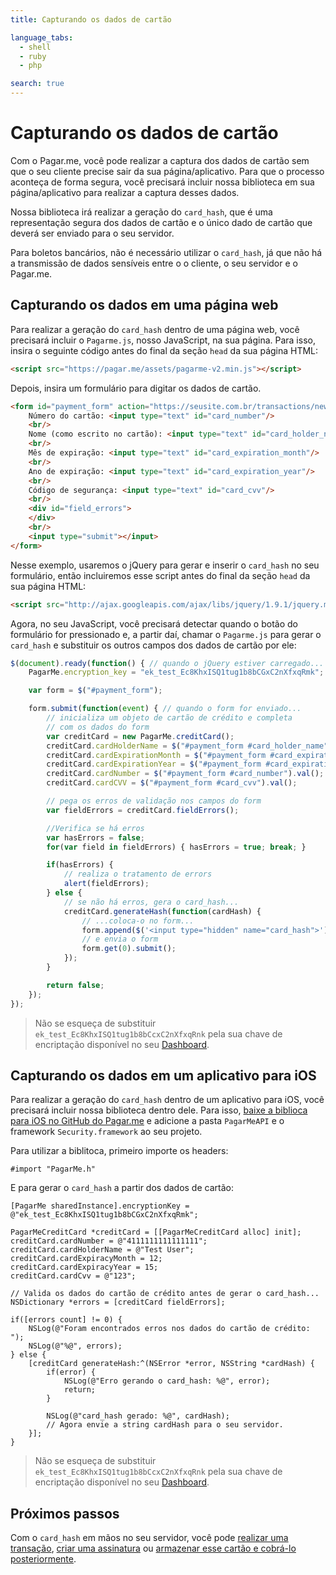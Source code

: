 ```yaml
---
title: Capturando os dados de cartão

language_tabs:
  - shell
  - ruby
  - php

search: true
---
```


# Capturando os dados de cartão

Com o Pagar.me, você pode realizar a captura dos dados de cartão sem que o seu
cliente precise sair da sua página/aplicativo. Para que o processo aconteça de
forma segura, você precisará incluir nossa biblioteca em sua página/aplicativo
para realizar a captura desses dados.

Nossa biblioteca irá realizar a geração do `card_hash`, que é uma representação
segura dos dados de cartão e o único dado de cartão que deverá ser enviado para
o seu servidor.

Para boletos bancários, não é necessário utilizar o `card_hash`, já que não há
a transmissão de dados sensíveis entre o o cliente, o seu servidor e o
Pagar.me.

## Capturando os dados em uma página web

Para realizar a geração do `card_hash` dentro de uma página web, você precisará
incluir o `Pagarme.js`, nosso JavaScript, na sua página. Para isso, insira o
seguinte código antes do final da seção `head` da sua página HTML:

```html
<script src="https://pagar.me/assets/pagarme-v2.min.js"></script>
```

Depois, insira um formulário para digitar os dados de cartão.

```html
<form id="payment_form" action="https://seusite.com.br/transactions/new" method="POST">
	Número do cartão: <input type="text" id="card_number"/>
	<br/>
	Nome (como escrito no cartão): <input type="text" id="card_holder_name"/>
	<br/>
	Mês de expiração: <input type="text" id="card_expiration_month"/>
	<br/>
	Ano de expiração: <input type="text" id="card_expiration_year"/>
	<br/>
	Código de segurança: <input type="text" id="card_cvv"/>
	<br/>
	<div id="field_errors">
	</div>
	<br/>
	<input type="submit"></input>
</form>
```

Nesse exemplo, usaremos o jQuery para gerar e inserir o `card_hash` no seu formulário, 
então incluiremos esse script antes do final da seção `head` da sua página HTML:

```html
<script src="http://ajax.googleapis.com/ajax/libs/jquery/1.9.1/jquery.min.js"></script>
```

Agora, no seu JavaScript, você precisará detectar quando o botão do formulário
for pressionado e, a partir daí, chamar o `Pagarme.js` para gerar o `card_hash`
e substituir os outros campos dos dados de cartão por ele:

```javascript
$(document).ready(function() { // quando o jQuery estiver carregado...
	PagarMe.encryption_key = "ek_test_Ec8KhxISQ1tug1b8bCGxC2nXfxqRmk";

	var form = $("#payment_form");

	form.submit(function(event) { // quando o form for enviado...
		// inicializa um objeto de cartão de crédito e completa
		// com os dados do form
		var creditCard = new PagarMe.creditCard();
		creditCard.cardHolderName = $("#payment_form #card_holder_name").val();
		creditCard.cardExpirationMonth = $("#payment_form #card_expiration_month").val();
		creditCard.cardExpirationYear = $("#payment_form #card_expiration_year").val();
		creditCard.cardNumber = $("#payment_form #card_number").val();
		creditCard.cardCVV = $("#payment_form #card_cvv").val();

		// pega os erros de validação nos campos do form
		var fieldErrors = creditCard.fieldErrors();

		//Verifica se há erros
		var hasErrors = false;
		for(var field in fieldErrors) { hasErrors = true; break; }

		if(hasErrors) {
			// realiza o tratamento de errors
			alert(fieldErrors);
		} else {
			// se não há erros, gera o card_hash...
			creditCard.generateHash(function(cardHash) {
				// ...coloca-o no form...
				form.append($('<input type="hidden" name="card_hash">').val(cardHash));
				// e envia o form
				form.get(0).submit();
			});
		}

		return false;
	});
});
```

> Não se esqueça de substituir `ek_test_Ec8KhxISQ1tug1b8bCcxC2nXfxqRnk` pela
> sua chave de encriptação disponível no seu
> [Dashboard](https://dashboard.pagar.me/).

## Capturando os dados em um aplicativo para iOS

Para realizar a geração do `card_hash` dentro de um aplicativo para iOS, você
precisará incluir nossa biblioteca dentro dele. Para isso, [baixe a biblioca
para iOS no GitHub do
Pagar.me](https://github.com/PagarMe/pagarme-ios/archive/master.zip) e adicione
a pasta `PagarMeAPI` e o framework `Security.framework` ao seu projeto.

Para utilizar a biblitoca, primeiro importe os headers:

```objective_c
#import "PagarMe.h"
```

E para gerar o `card_hash` a partir dos dados de cartão:

```objective_c
[PagarMe sharedInstance].encryptionKey = @"ek_test_Ec8KhxISQ1tug1b8bCGxC2nXfxqRmk";

PagarMeCreditCard *creditCard = [[PagarMeCreditCard alloc] init];
creditCard.cardNumber = @"4111111111111111";
creditCard.cardHolderName = @"Test User";
creditCard.cardExpiracyMonth = 12;
creditCard.cardExpiracyYear = 15;
creditCard.cardCvv = @"123";

// Valida os dados do cartão de crédito antes de gerar o card_hash...
NSDictionary *errors = [creditCard fieldErrors];

if([errors count] != 0) {
    NSLog(@"Foram encontrados erros nos dados do cartão de crédito: ");
    NSLog(@"%@", errors);
} else {
    [creditCard generateHash:^(NSError *error, NSString *cardHash) {
        if(error) {
            NSLog(@"Erro gerando o card_hash: %@", error);
            return;
        }

        NSLog(@"card_hash gerado: %@", cardHash);
        // Agora envie a string cardHash para o seu servidor.
    }];
}
```

> Não se esqueça de substituir `ek_test_Ec8KhxISQ1tug1b8bCcxC2nXfxqRnk` pela
> sua chave de encriptação disponível no seu
> [Dashboard](https://dashboard.pagar.me/).

## Próximos passos

Com o `card_hash` em mãos no seu servidor, você pode [realizar uma
transação](/transactions), [criar uma assinatura](/plans-subscriptions) ou
[armazenar esse cartão e cobrá-lo posteriormente](/cards).
